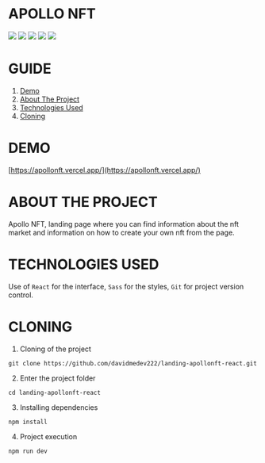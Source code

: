 # **APOLLO NFT**

![](https://res.cloudinary.com/dos3i5jqy/image/upload/v1673908260/apollonft/readme/apollonft1_jf9uic.jpg)
![](https://res.cloudinary.com/dos3i5jqy/image/upload/v1673908260/apollonft/readme/apollonft2_vn3soz.jpg)
![](https://res.cloudinary.com/dos3i5jqy/image/upload/v1673908260/apollonft/readme/apollonft3_z5meal.jpg)
![](https://res.cloudinary.com/dos3i5jqy/image/upload/v1673908260/apollonft/readme/apollonft4_suy8he.jpg)
![](https://res.cloudinary.com/dos3i5jqy/image/upload/v1673908260/apollonft/readme/apollonft5_owwi9k.jpg)

# **GUIDE**

<ol>
     <li><a href="#demo">Demo</a></li>
     <li><a href="#about-the-project">About The Project</a></li>
     <li><a href="#technologies-used">Technologies Used</a></li>
     <li><a href="#cloning">Cloning</a></li>
</ol>

# **DEMO**

[https://apollonft.vercel.app/](https://apollonft.vercel.app/)

# **ABOUT THE PROJECT**

Apollo NFT, landing page where you can find information about the nft market and information on how to create your own nft from the page.

# **TECHNOLOGIES USED**

Use of `React` for the interface, `Sass` for the styles, `Git` for project version control.

# **CLONING**

1. Cloning of the project

```
git clone https://github.com/davidmedev222/landing-apollonft-react.git
```

2. Enter the project folder

```
cd landing-apollonft-react
```

3. Installing dependencies

```
npm install
```

4. Project execution

```
npm run dev
```
